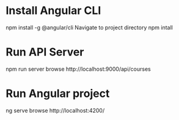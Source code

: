 # Install Angular CLI
npm install -g @angular/cli
Navigate to project directory
npm intall

# Run API Server
npm run server
browse http://localhost:9000/api/courses

# Run Angular project
ng serve
browse http://localhost:4200/

